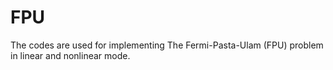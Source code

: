 # FPU
The codes are used for implementing The Fermi-Pasta-Ulam (FPU) problem in linear and nonlinear mode.
